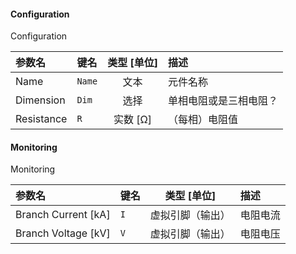 <!--
DO NOT EDIT THIS FILE DIRECTLY.
This file is generated by tools/comp-docs.js.
All changes will be overwritten by regeneration.
-->

<slot class="model-parameters">

#### Configuration

Configuration

| 参数名 | 键名 | 类型 [单位] | 描述 |
|:------ |:---- |:-----------:|:---- |
| Name | `Name` | 文本 | 元件名称 |
| Dimension | `Dim` | 选择 | 单相电阻或是三相电阻？ |
| Resistance | `R` | 实数 [Ω] | （每相）电阻值 |

#### Monitoring

Monitoring

| 参数名 | 键名 | 类型 [单位] | 描述 |
|:------ |:---- |:-----------:|:---- |
| Branch Current \[kA\] | `I` | 虚拟引脚（输出） | 电阻电流 |
| Branch Voltage \[kV\] | `V` | 虚拟引脚（输出） | 电阻电压 |


</slot>
